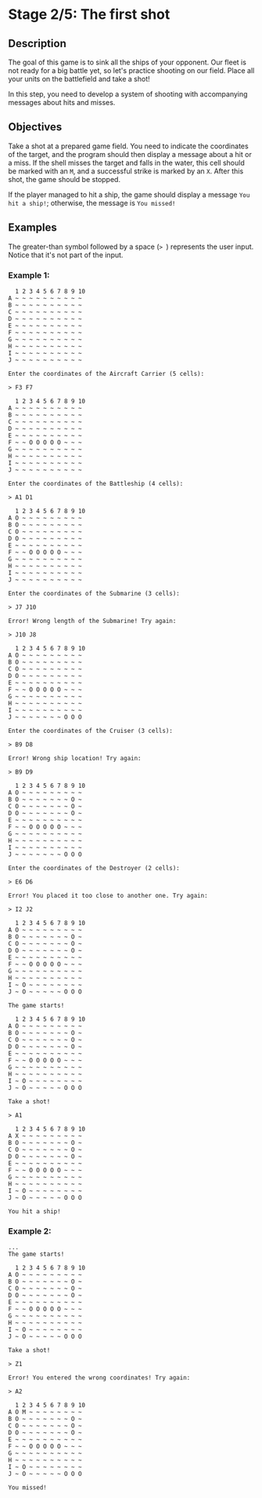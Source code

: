 # Stage 2/5: The first shot
## Description
The goal of this game is to sink all the ships of your opponent. Our fleet is not ready for a big battle yet, so let's practice shooting on our field. Place all your units on the battlefield and take a shot!

In this step, you need to develop a system of shooting with accompanying messages about hits and misses.

## Objectives
Take a shot at a prepared game field. You need to indicate the coordinates of the target, and the program should then display a message about a hit or a miss. If the shell misses the target and falls in the water, this cell should be marked with an `M`, and a successful strike is marked by an `X`. After this shot, the game should be stopped.

If the player managed to hit a ship, the game should display a message `You hit a ship!`; otherwise, the message is `You missed!`

## Examples
The greater-than symbol followed by a space (`> `) represents the user input. Notice that it's not part of the input.

### Example 1:
```
  1 2 3 4 5 6 7 8 9 10
A ~ ~ ~ ~ ~ ~ ~ ~ ~ ~
B ~ ~ ~ ~ ~ ~ ~ ~ ~ ~
C ~ ~ ~ ~ ~ ~ ~ ~ ~ ~
D ~ ~ ~ ~ ~ ~ ~ ~ ~ ~
E ~ ~ ~ ~ ~ ~ ~ ~ ~ ~
F ~ ~ ~ ~ ~ ~ ~ ~ ~ ~
G ~ ~ ~ ~ ~ ~ ~ ~ ~ ~
H ~ ~ ~ ~ ~ ~ ~ ~ ~ ~
I ~ ~ ~ ~ ~ ~ ~ ~ ~ ~
J ~ ~ ~ ~ ~ ~ ~ ~ ~ ~

Enter the coordinates of the Aircraft Carrier (5 cells):

> F3 F7

  1 2 3 4 5 6 7 8 9 10
A ~ ~ ~ ~ ~ ~ ~ ~ ~ ~
B ~ ~ ~ ~ ~ ~ ~ ~ ~ ~
C ~ ~ ~ ~ ~ ~ ~ ~ ~ ~
D ~ ~ ~ ~ ~ ~ ~ ~ ~ ~
E ~ ~ ~ ~ ~ ~ ~ ~ ~ ~
F ~ ~ O O O O O ~ ~ ~
G ~ ~ ~ ~ ~ ~ ~ ~ ~ ~
H ~ ~ ~ ~ ~ ~ ~ ~ ~ ~
I ~ ~ ~ ~ ~ ~ ~ ~ ~ ~
J ~ ~ ~ ~ ~ ~ ~ ~ ~ ~

Enter the coordinates of the Battleship (4 cells):

> A1 D1

  1 2 3 4 5 6 7 8 9 10
A O ~ ~ ~ ~ ~ ~ ~ ~ ~
B O ~ ~ ~ ~ ~ ~ ~ ~ ~
C O ~ ~ ~ ~ ~ ~ ~ ~ ~
D O ~ ~ ~ ~ ~ ~ ~ ~ ~
E ~ ~ ~ ~ ~ ~ ~ ~ ~ ~
F ~ ~ O O O O O ~ ~ ~
G ~ ~ ~ ~ ~ ~ ~ ~ ~ ~
H ~ ~ ~ ~ ~ ~ ~ ~ ~ ~
I ~ ~ ~ ~ ~ ~ ~ ~ ~ ~
J ~ ~ ~ ~ ~ ~ ~ ~ ~ ~

Enter the coordinates of the Submarine (3 cells):

> J7 J10

Error! Wrong length of the Submarine! Try again:

> J10 J8

  1 2 3 4 5 6 7 8 9 10
A O ~ ~ ~ ~ ~ ~ ~ ~ ~
B O ~ ~ ~ ~ ~ ~ ~ ~ ~
C O ~ ~ ~ ~ ~ ~ ~ ~ ~
D O ~ ~ ~ ~ ~ ~ ~ ~ ~
E ~ ~ ~ ~ ~ ~ ~ ~ ~ ~
F ~ ~ O O O O O ~ ~ ~
G ~ ~ ~ ~ ~ ~ ~ ~ ~ ~
H ~ ~ ~ ~ ~ ~ ~ ~ ~ ~
I ~ ~ ~ ~ ~ ~ ~ ~ ~ ~
J ~ ~ ~ ~ ~ ~ ~ O O O

Enter the coordinates of the Cruiser (3 cells):

> B9 D8

Error! Wrong ship location! Try again:

> B9 D9

  1 2 3 4 5 6 7 8 9 10
A O ~ ~ ~ ~ ~ ~ ~ ~ ~
B O ~ ~ ~ ~ ~ ~ ~ O ~
C O ~ ~ ~ ~ ~ ~ ~ O ~
D O ~ ~ ~ ~ ~ ~ ~ O ~
E ~ ~ ~ ~ ~ ~ ~ ~ ~ ~
F ~ ~ O O O O O ~ ~ ~
G ~ ~ ~ ~ ~ ~ ~ ~ ~ ~
H ~ ~ ~ ~ ~ ~ ~ ~ ~ ~
I ~ ~ ~ ~ ~ ~ ~ ~ ~ ~
J ~ ~ ~ ~ ~ ~ ~ O O O

Enter the coordinates of the Destroyer (2 cells):

> E6 D6

Error! You placed it too close to another one. Try again:

> I2 J2

  1 2 3 4 5 6 7 8 9 10
A O ~ ~ ~ ~ ~ ~ ~ ~ ~
B O ~ ~ ~ ~ ~ ~ ~ O ~
C O ~ ~ ~ ~ ~ ~ ~ O ~
D O ~ ~ ~ ~ ~ ~ ~ O ~
E ~ ~ ~ ~ ~ ~ ~ ~ ~ ~
F ~ ~ O O O O O ~ ~ ~
G ~ ~ ~ ~ ~ ~ ~ ~ ~ ~
H ~ ~ ~ ~ ~ ~ ~ ~ ~ ~
I ~ O ~ ~ ~ ~ ~ ~ ~ ~
J ~ O ~ ~ ~ ~ ~ O O O

The game starts!

  1 2 3 4 5 6 7 8 9 10
A O ~ ~ ~ ~ ~ ~ ~ ~ ~
B O ~ ~ ~ ~ ~ ~ ~ O ~
C O ~ ~ ~ ~ ~ ~ ~ O ~
D O ~ ~ ~ ~ ~ ~ ~ O ~
E ~ ~ ~ ~ ~ ~ ~ ~ ~ ~
F ~ ~ O O O O O ~ ~ ~
G ~ ~ ~ ~ ~ ~ ~ ~ ~ ~
H ~ ~ ~ ~ ~ ~ ~ ~ ~ ~
I ~ O ~ ~ ~ ~ ~ ~ ~ ~
J ~ O ~ ~ ~ ~ ~ O O O

Take a shot!

> A1

  1 2 3 4 5 6 7 8 9 10
A X ~ ~ ~ ~ ~ ~ ~ ~ ~
B O ~ ~ ~ ~ ~ ~ ~ O ~
C O ~ ~ ~ ~ ~ ~ ~ O ~
D O ~ ~ ~ ~ ~ ~ ~ O ~
E ~ ~ ~ ~ ~ ~ ~ ~ ~ ~
F ~ ~ O O O O O ~ ~ ~
G ~ ~ ~ ~ ~ ~ ~ ~ ~ ~
H ~ ~ ~ ~ ~ ~ ~ ~ ~ ~
I ~ O ~ ~ ~ ~ ~ ~ ~ ~
J ~ O ~ ~ ~ ~ ~ O O O

You hit a ship!
```

### Example 2:
```
...
The game starts!

  1 2 3 4 5 6 7 8 9 10
A O ~ ~ ~ ~ ~ ~ ~ ~ ~
B O ~ ~ ~ ~ ~ ~ ~ O ~
C O ~ ~ ~ ~ ~ ~ ~ O ~
D O ~ ~ ~ ~ ~ ~ ~ O ~
E ~ ~ ~ ~ ~ ~ ~ ~ ~ ~
F ~ ~ O O O O O ~ ~ ~
G ~ ~ ~ ~ ~ ~ ~ ~ ~ ~
H ~ ~ ~ ~ ~ ~ ~ ~ ~ ~
I ~ O ~ ~ ~ ~ ~ ~ ~ ~
J ~ O ~ ~ ~ ~ ~ O O O

Take a shot!

> Z1

Error! You entered the wrong coordinates! Try again:

> A2

  1 2 3 4 5 6 7 8 9 10
A O M ~ ~ ~ ~ ~ ~ ~ ~
B O ~ ~ ~ ~ ~ ~ ~ O ~
C O ~ ~ ~ ~ ~ ~ ~ O ~
D O ~ ~ ~ ~ ~ ~ ~ O ~
E ~ ~ ~ ~ ~ ~ ~ ~ ~ ~
F ~ ~ O O O O O ~ ~ ~
G ~ ~ ~ ~ ~ ~ ~ ~ ~ ~
H ~ ~ ~ ~ ~ ~ ~ ~ ~ ~
I ~ O ~ ~ ~ ~ ~ ~ ~ ~
J ~ O ~ ~ ~ ~ ~ O O O

You missed!
```
